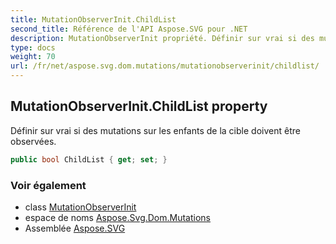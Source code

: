 ```yaml
---
title: MutationObserverInit.ChildList
second_title: Référence de l'API Aspose.SVG pour .NET
description: MutationObserverInit propriété. Définir sur vrai si des mutations sur les enfants de la cible doivent être observées.
type: docs
weight: 70
url: /fr/net/aspose.svg.dom.mutations/mutationobserverinit/childlist/
---
```

## MutationObserverInit.ChildList property

Définir sur vrai si des mutations sur les enfants de la cible doivent être observées.

```csharp
public bool ChildList { get; set; }
```

### Voir également

* class [MutationObserverInit](../)
* espace de noms [Aspose.Svg.Dom.Mutations](../../mutationobserverinit/)
* Assemblée [Aspose.SVG](../../../)


